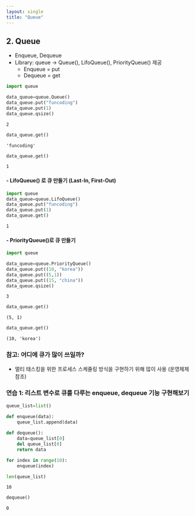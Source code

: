 ```yaml
---
layout: single
title: "Queue" 
---
```


## 2. Queue

- Enqueue, Dequeue
- Library: queue -> Queue(), LifoQueue(), PriorityQueue() 제공
    - Enqueue = put
    - Dequeue = get


```python
import queue

data_queue=queue.Queue()
data_queue.put("funcoding")
data_queue.put(1)
data_queue.qsize()
```




    2




```python
data_queue.get()
```




    'funcoding'




```python
data_queue.get()
```




    1



#### - LifoQueue() 로 큐 만들기 (Last-In, First-Out)


```python
import queue
data_queue=queue.LifoQueue()
data_queue.put("funcoding")
data_queue.put(1)
data_queue.get()
```




    1



#### - PriorityQueue()로 큐 만들기


```python
import queue

data_queue=queue.PriorityQueue()
data_queue.put((10, "korea"))
data_queue.put((5,1))
data_queue.put((15, "china"))
data_queue.qsize()
```




    3




```python
data_queue.get()
```




    (5, 1)




```python
data_queue.get()
```




    (10, 'korea')



### 참고: 어디에 큐가 많이 쓰일까?
 - 멀티 태스킹을 위한 프로세스 스케쥴링 방식을 구현하기 위해 많이 사용 (운영체제 참조)


### 연습 1: 리스트 변수로 큐를 다루는 enqueue, dequeue 기능 구현해보기


```python
queue_list=list()

def enqueue(data):
    queue_list.append(data)
    
def dequeue():
    data=queue_list[0]
    del queue_list[0]
    return data
```


```python
for index in range(10):
    enqueue(index)
```


```python
len(queue_list)
```




    10




```python
dequeue()
```




    0


